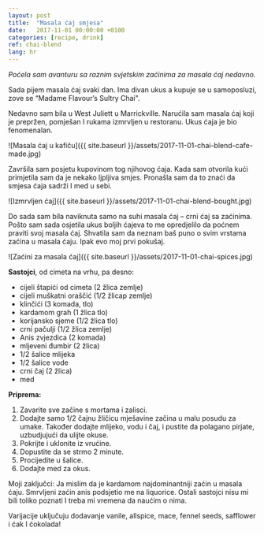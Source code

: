 ```yaml
---
layout: post
title:  "Masala ćaj smjesa"
date:   2017-11-01 00:00:00 +0100
categories: [recipe, drink]
ref: chai-blend
lang: hr
---
```


*Poćela sam avanturu sa raznim svjetskim zaćinima za masala ćaj nedavno.*

Sada pijem masala ćaj svaki dan. Ima divan ukus a kupuje se u samoposluzi, zove se “Madame Flavour’s Sultry Chai".

Nedavno sam bila u West Juliett u Marrickville. Narućila sam masala ćaj koji je prepržen, pomješan I rukama izmrvljen u restoranu. Ukus ćaja je bio fenomenalan.

![Masala ćaj u kafiču]({{ site.baseurl }}/assets/2017-11-01-chai-blend-cafe-made.jpg)

Završila sam posjetu kupovinom tog njihovog ćaja. Kada sam otvorila kući primjetila sam da je nekako ljpljiva smjes. Pronašla sam da to znaći da smjesa ćaja sadrži I med u sebi.

![Izmrvljen ćaj]({{ site.baseurl }}/assets/2017-11-01-chai-blend-bought.jpg)

Do sada sam bila naviknuta samo na suhi masala ćaj – crni ćaj sa zaćinima. Pošto sam sada osjetila ukus boljih ćajeva to me opredjelilo da poćnem praviti svoj masala ćaj. Shvatila sam da neznam baš puno o svim vrstama zaćina u masala ćaju. Ipak evo moj prvi pokušaj.

![Zaćini za masala ćaj]({{ site.baseurl }}/assets/2017-11-01-chai-spices.jpg)

**Sastojci**, od cimeta na vrhu, pa desno:

* cijeli štapići od cimeta (2 žlica zemlje)
* cijeli muškatni oraščić (1/2 žlicap zemlje)
* klinčići (3 komada, tlo)
* kardamom grah (1 žlica tlo)
* korijansko sjeme (1/2 žlica tlo)
* crni pačulji (1/2 žlica zemlje)
* Anis zvjezdica (2 komada)
* mljeveni đumbir (2 žlica)
* 1/2 šalice mlijeka
* 1/2 šalice vode
* crni čaj (2 žlica)
* med

**Priprema:**

1. Zavarite sve začine s mortama i zalisci.
2. Dodajte samo 1/2 čajnu žličicu mješavine začina u malu posudu za umake. Također dodajte mlijeko, vodu i čaj, i pustite da polagano pirjate, uzbudjujući da ulijte okuse.
2. Pokrijte i uklonite iz vrućine.
3. Dopustite da se strmo 2 minute.
4. Procijedite u šalice.
5. Dodajte med za okus.

Moji zaključci: Ja mislim da je kardamom najdominantniji zaćin u masala ćaju. Smrvljeni zaćin anis podsjetio me na liquorice. Ostali sastojci nisu mi bili toliko poznati I treba mi vremena da naućim o nima.

Varijacije uključuju dodavanje vanile, allspice, mace, fennel seeds, safflower i ćak I ćokolada!